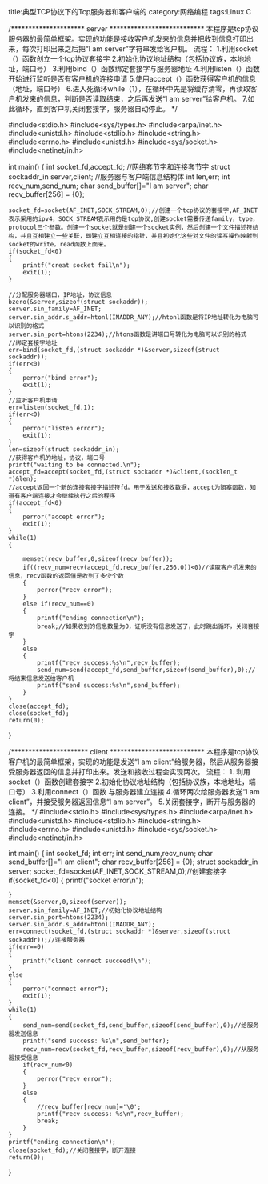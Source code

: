 title:典型TCP协议下的Tcp服务器和客户端的
category:网络编程
tags:Linux C

/*********************             server                  ***************************
本程序是tcp协议服务器的最简单框架。实现的功能是接收客户机发来的信息并把收到信息打印出来，每次打印出来之后把“I am server”字符串发给客户机。
流程：
	1.利用socket（）函数创立一个tcp协议套接字 
	2.初始化协议地址结构（包括协议族，本地地址，端口号） 
	3.利用bind（）函数绑定套接字与服务器地址 
	4.利用listen（）函数开始进行监听是否有客户机的连接申请 
	5.使用accept（）函数获得客户机的信息（地址，端口号） 
	6.进入死循环while（1），在循环中先是将缓存清零，再读取客户机发来的信息，判断是否读取结束，之后再发送“I am server”给客户机。
	7.如此循环，直到客户机关闭套接字，服务器自动停止。
*/

#include<stdio.h>
#include<sys/types.h>
#include<arpa/inet.h>
#include<unistd.h>
#include<stdlib.h>
#include<string.h>
#include<errno.h>
#include<unistd.h>
#include<sys/socket.h>
#include<netinet/in.h>

int main()
{
	int socket_fd,accept_fd;			//网络套节字和连接套节字
	struct sockaddr_in server,client;		//服务器与客户端信息结构体
	int len,err;
	int recv_num,send_num;
	char send_buffer[]="I am server";
	char recv_buffer[256] = {0};
	
	socket_fd=socket(AF_INET,SOCK_STREAM,0);//创建一个tcp协议的套接字,AF_INET表示采用的ipv4，SOCK_STREAM表示用的是tcp协议,创建socket需要传递family，type，protocol三个参数。创建一个socket就是创建一个socket实例，然后创建一个文件描述符结构，并且互相建立一些关联，即建立互相连接的指针，并且初始化这些对文件的读写操作映射到socket的write，read函数上面来。
	if(socket_fd<0)
	{
		printf("creat socket fail\n");
		exit(1);
	}
	
	//分配服务器端口，IP地址，协议信息
	bzero(&server,sizeof(struct sockaddr));
	server.sin_family=AF_INET;
	server.sin_addr.s_addr=htonl(INADDR_ANY);//htonl函数是将IP地址转化为电脑可以识别的格式
	server.sin_port=htons(2234);//htons函数是讲端口号转化为电脑可以识别的格式
	//绑定套接字地址
	err=bind(socket_fd,(struct sockaddr *)&server,sizeof(struct sockaddr));
	if(err<0)
	{
		perror("bind error");
		exit(1);
	}
	//监听客户机申请
	err=listen(socket_fd,1);
	if(err<0)
	{	
		perror("listen error");
		exit(1);
	}
	len=sizeof(struct sockaddr_in);
	//获得客户机的地址，协议，端口号
	printf("waiting to be connected.\n");
	accept_fd=accept(socket_fd,(struct sockaddr *)&client,(socklen_t *)&len);
	//accept返回一个新的连接套接字描述符fd。用于发送和接收数据，accept为阻塞函数，知道有客户端连接才会继续执行之后的程序
	if(accept_fd<0)
	{	
		perror("accept error");
		exit(1);
	}
	while(1)
	{
		
		memset(recv_buffer,0,sizeof(recv_buffer));
		if((recv_num=recv(accept_fd,recv_buffer,256,0))<0)//读取客户机发来的信息，recv函数的返回值是收到了多少个数
		{
			perror("recv error");
		}
		else if(recv_num==0)
		{
			printf("ending connection\n");
			break;//如果收到的信息数量为0，证明没有信息发送了，此时跳出循环，关闭套接字
		}
		else
		{
			printf("recv success:%s\n",recv_buffer);
			send_num=send(accept_fd,send_buffer,sizeof(send_buffer),0);//将结束信息发送给客户机
			printf("send success:%s\n",send_buffer);
		}
	}
	close(accept_fd);
	close(socket_fd);
	return(0);
}



/**********************             client                  ***************************
本程序是tcp协议客户机的最简单框架，实现的功能是发送“I am client”给服务器，然后从服务器接受服务器返回的信息并打印出来。发送和接收过程会实现两次。
流程：
	1. 利用socket（）函数创建套接字 
	2.初始化协议地址结构（包括协议族，本地地址，端口号） 
	3.利用connect（）函数 与服务器建立连接
	4.循环两次给服务器发送“I am client”，并接受服务器返回信息“I am server”。 
	5.关闭套接字，断开与服务器的连接。
*/
#include<stdio.h>
#include<sys/types.h>
#include<arpa/inet.h>
#include<unistd.h>
#include<stdlib.h>
#include<string.h>
#include<errno.h>
#include<unistd.h>
#include<sys/socket.h>
#include<netinet/in.h>

int main()
{
	int socket_fd;
	int err;
	int send_num,recv_num;
	char send_buffer[]="I am client";
	char recv_buffer[256] = {0};
	struct sockaddr_in server;
	socket_fd=socket(AF_INET,SOCK_STREAM,0);//创建套接字
	if(socket_fd<0)
	{
		printf("socket error\n");
		
	}
	memset(&server,0,sizeof(server));
	server.sin_family=AF_INET;//初始化协议地址结构
	server.sin_port=htons(2234);
	server.sin_addr.s_addr=htonl(INADDR_ANY);
	err=connect(socket_fd,(struct sockaddr *)&server,sizeof(struct sockaddr));//连接服务器
	if(err==0)
	{
		printf("client connect succeed!\n");
	}
	else
	{
		perror("connect error");
		exit(1);
	}
	while(1)
	{
		send_num=send(socket_fd,send_buffer,sizeof(send_buffer),0);//给服务器发送信息
		printf("send success: %s\n",send_buffer);
		recv_num=recv(socket_fd,recv_buffer,sizeof(recv_buffer),0);//从服务器接受信息
		if(recv_num<0)
		{
			perror("recv error");
		}
		else
		{
			//recv_buffer[recv_num]='\0';
			printf("recv success: %s\n",recv_buffer);
			break;
		}
	}
	printf("ending connection\n");
	close(socket_fd);//关闭套接字，断开连接
	return(0);
}
	

